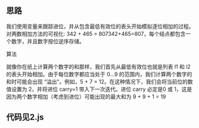 ## 思路 ##
我们使用变量来跟踪进位，并从包含最低有效位的表头开始模拟逐位相加的过程。
对两数相加方法的可视化: 342 + 465 = 807342+465=807，每个结点都包含一个数字，并且数字按位逆序存储。

算法

就像你在纸上计算两个数字的和那样，我们首先从最低有效位也就是列表 l1 和 l2 的表头开始相加。由于每位数字都应当处于 0…9 的范围内，我们计算两个数字的和时可能会出现 “溢出”。例如，5 + 7 = 12。在这种情况下，我们会将当前位的数值设置为 2，并将进位 carry=1 带入下一次迭代。进位 carry 必定是0 或 1，这是因为两个数字相加（考虑到进位）可能出现的最大和为 9 + 9 + 1 = 19

## 代码见2.js
